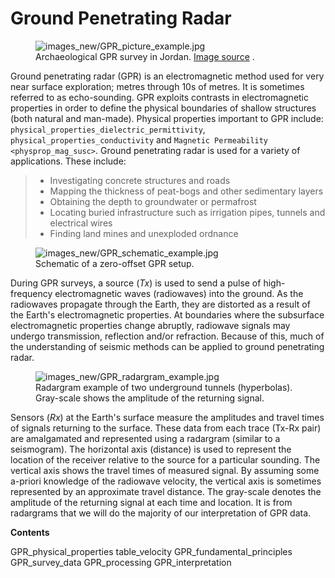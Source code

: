 # Ground Penetrating Radar

<figure class="align-right">
<img src="images_new/GPR_picture_example.jpg"
alt="images_new/GPR_picture_example.jpg" />
<figcaption>Archaeological GPR survey in Jordan. <a
href="https://commons.wikimedia.org/wiki/File:Radarsurvey.jpg">Image
source</a> .</figcaption>
</figure>

Ground penetrating radar (GPR) is an electromagnetic method used for
very near surface exploration; metres through 10s of metres. It is
sometimes referred to as echo-sounding. GPR exploits contrasts in
electromagnetic properties in order to define the physical boundaries of
shallow structures (both natural and man-made). Physical properties
important to GPR include: `physical_properties_dielectric_permittivity`,
`physical_properties_conductivity` and
`Magnetic Permeability <physprop_mag_susc>`. Ground penetrating radar is
used for a variety of applications. These include:

> - Investigating concrete structures and roads
> - Mapping the thickness of peat-bogs and other sedimentary layers
> - Obtaining the depth to groundwater or permafrost
> - Locating buried infrastructure such as irrigation pipes, tunnels and
>   electrical wires
> - Finding land mines and unexploded ordnance

<figure class="align-right">
<img src="images_new/GPR_schematic_example.jpg"
alt="images_new/GPR_schematic_example.jpg" />
<figcaption>Schematic of a zero-offset GPR setup.</figcaption>
</figure>

During GPR surveys, a source ($`Tx`$) is used to send a pulse of
high-frequency electromagnetic waves (radiowaves) into the ground. As
the radiowaves propagate through the Earth, they are distorted as a
result of the Earth's electromagnetic properties. At boundaries where
the subsurface electromagnetic properties change abruptly, radiowave
signals may undergo transmission, reflection and/or refraction. Because
of this, much of the understanding of seismic methods can be applied to
ground penetrating radar.

<figure class="align-right">
<img src="images_new/GPR_radargram_example.jpg"
alt="images_new/GPR_radargram_example.jpg" />
<figcaption>Radargram example of two underground tunnels (hyperbolas).
Gray-scale shows the amplitude of the returning signal.</figcaption>
</figure>

Sensors ($`Rx`$) at the Earth's surface measure the amplitudes and
travel times of signals returning to the surface. These data from each
trace (Tx-Rx pair) are amalgamated and represented using a radargram
(similar to a seismogram). The horizontal axis (distance) is used to
represent the location of the receiver relative to the source for a
particular sounding. The vertical axis shows the travel times of
measured signal. By assuming some a-priori knowledge of the radiowave
velocity, the vertical axis is sometimes represented by an approximate
travel distance. The gray-scale denotes the amplitude of the returning
signal at each time and location. It is from radargrams that we will do
the majority of our interpretation of GPR data.

**Contents**

<div class="toctree" maxdepth="1">

GPR_physical_properties table_velocity GPR_fundamental_principles
GPR_survey_data GPR_processing GPR_interpretation

</div>
